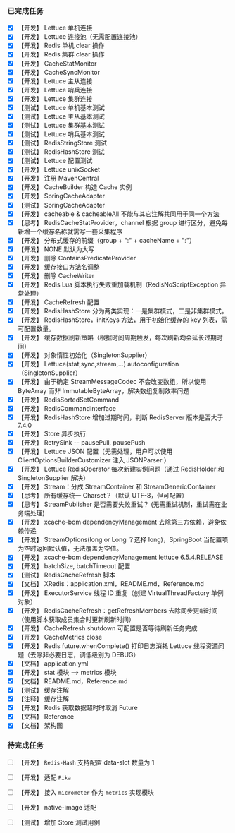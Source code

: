 ### 已完成任务

- [X] 【开发】 Lettuce 单机连接
- [X] 【开发】 Lettuce 连接池（无需配置连接池）
- [X] 【开发】 Redis 单机 clear 操作
- [X] 【开发】 Redis 集群 clear 操作
- [X] 【开发】 CacheStatMonitor
- [X] 【开发】 CacheSyncMonitor
- [X] 【开发】 Lettuce 主从连接
- [X] 【开发】 Lettuce 哨兵连接
- [X] 【开发】 Lettuce 集群连接
- [X] 【测试】 Lettuce 单机基本测试
- [X] 【测试】 Lettuce 主从基本测试
- [X] 【测试】 Lettuce 集群基本测试
- [X] 【测试】 Lettuce 哨兵基本测试
- [X] 【测试】 RedisStringStore 测试
- [X] 【测试】 RedisHashStore 测试
- [X] 【测试】 Lettuce 配置测试
- [X] 【开发】 Lettuce unixSocket
- [X] 【开发】 注册 MavenCentral
- [X] 【开发】 CacheBuilder 构造 Cache 实例
- [X] 【开发】 SpringCacheAdapter
- [X] 【测试】 SpringCacheAdapter
- [X] 【开发】 cacheable & cacheableAll 不能与其它注解共同用于同一个方法
- [X] 【思考】 RedisCacheStatProvider，channel 根据 group 进行区分，避免每新增一个缓存名称就需写一套采集程序
- [X] 【开发】 分布式缓存的前缀（group + ":" + cacheName + ":"）
- [X] 【开发】 NONE 默认为大写
- [X] 【开发】 删除 ContainsPredicateProvider
- [X] 【开发】 缓存接口方法名调整
- [X] 【开发】 删除 CacheWriter
- [X] 【开发】 Redis Lua 脚本执行失败重加载机制（RedisNoScriptException 异常处理）
- [X] 【开发】 CacheRefresh 配置
- [X] 【开发】 RedisHashStore 分为两类实现：一是集群模式，二是非集群模式。
- [X] 【开发】 RedisHashStore，initKeys 方法，用于初始化缓存的 key 列表，需可配置数量。
- [X] 【开发】 缓存数据刷新策略（根据时间周期触发，每次刷新均会延长过期时间）
- [X] 【开发】 对象惰性初始化（SingletonSupplier）
- [X] 【开发】 Lettuce(stat,sync,stream,...) autoconfiguration（SingletonSupplier）
- [X] 【开发】 由于确定 StreamMessageCodec 不会改变数组，所以使用 ByteArray 而非 ImmutableByteArray，解决数组复制效率问题
- [X] 【开发】 RedisSortedSetCommand
- [X] 【开发】 RedisCommandInterface
- [X] 【开发】 RedisHashStore 增加过期时间，判断 RedisServer 版本是否大于 7.4.0
- [X] 【开发】 Store 异步执行
- [X] 【开发】 RetrySink -- pausePull, pausePush
- [X] 【开发】 Lettuce JSON 配置（无需处理，用户可以使用 ClientOptionsBuilderCustomizer 注入 JSONParser ）
- [X] 【开发】 Lettuce RedisOperator 每次新建实例问题（通过 RedisHolder 和 SingletonSupplier 解决）
- [X] 【开发】 Stream：分成 StreamContainer 和 StreamGenericContainer
- [X] 【思考】 所有缓存统一 Charset？（默认 UTF-8，但可配置）
- [X] 【思考】 StreamPublisher 是否需要失败重试？ (无需重试机制，重试需在业务端处理)
- [X] 【开发】 xcache-bom dependencyManagement 去除第三方依赖，避免依赖传递
- [X] 【开发】 StreamOptions(long or Long ？选择 long)，SpringBoot 当配置项为空时返回默认值，无法覆盖为空值。
- [X] 【开发】 xcache-bom dependencyManagement lettuce 6.5.4.RELEASE
- [X] 【开发】 batchSize, batchTimeout 配置
- [X] 【测试】 RedisCacheRefresh 脚本
- [X] 【文档】 XRedis：application.xml，README.md，Reference.md
- [X] 【开发】 ExecutorService 线程 ID 重复（创建 VirtualThreadFactory 单例对象）
- [X] 【开发】 RedisCacheRefresh：getRefreshMembers 去除同步更新时间（使用脚本获取成员集合时更新刷新时间）
- [X] 【开发】 CacheRefresh shutdown 可配置是否等待刷新任务完成
- [X] 【开发】 CacheMetrics close
- [X] 【开发】 Redis future.whenComplete() 打印日志消耗 Lettuce 线程资源问题（去除非必要日志，调低级别为 DEBUG）
- [X] 【文档】 application.yml
- [X] 【开发】 stat 模块 ——> metrics 模块
- [X] 【文档】 README.md，Reference.md
- [X] 【测试】 缓存注解
- [X] 【注释】 缓存注解
- [X] 【开发】 Redis 获取数据超时时取消 Future
- [X] 【文档】 Reference
- [X] 【文档】 架构图

### 待完成任务

- [ ] 【开发】 `Redis-Hash` 支持配置 data-slot 数量为 1
- [ ] 【开发】 适配 `Pika`
- [ ] 【开发】 接入 `micrometer` 作为 `metrics` 实现模块
- [ ] 【开发】 native-image 适配
- [ ] 【测试】 增加 Store 测试用例

